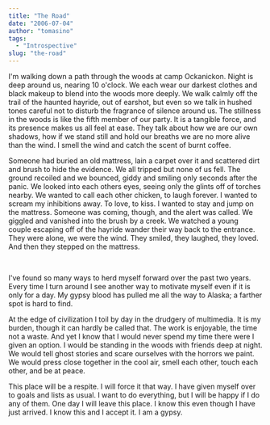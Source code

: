 ```yaml
---
title: "The Road"
date: "2006-07-04"
author: "tomasino"
tags:
  - "Introspective"
slug: "the-road"
---
```


I'm walking down a path through the woods at camp Ockanickon. Night is
deep around us, nearing 10 o'clock. We each wear our darkest clothes and
black makeup to blend into the woods more deeply. We walk calmly off the
trail of the haunted hayride, out of earshot, but even so we talk in
hushed tones careful not to disturb the fragrance of silence around us.
The stillness in the woods is like the fifth member of our party. It is
a tangible force, and its presence makes us all feel at ease. They talk
about how we are our own shadows, how if we stand still and hold our
breaths we are no more alive than the wind. I smell the wind and catch
the scent of burnt coffee.

Someone had buried an old mattress, lain a carpet over it and scattered
dirt and brush to hide the evidence. We all tripped but none of us fell.
The ground recoiled and we bounced, giddy and smiling only seconds after
the panic. We looked into each others eyes, seeing only the glints off
of torches nearby. We wanted to call each other chicken, to laugh
forever. I wanted to scream my inhibitions away. To love, to kiss. I
wanted to stay and jump on the mattress. Someone was coming, though, and
the alert was called. We giggled and vanished into the brush by a creek.
We watched a young couple escaping off of the hayride wander their way
back to the entrance. They were alone, we were the wind. They smiled,
they laughed, they loved. And then they stepped on the mattress.

 

I've found so many ways to herd myself forward over the past two years.
Every time I turn around I see another way to motivate myself even if it
is only for a day. My gypsy blood has pulled me all the way to Alaska; a
farther spot is hard to find.

At the edge of civilization I toil by day in the drudgery of multimedia.
It is my burden, though it can hardly be called that. The work is
enjoyable, the time not a waste. And yet I know that I would never spend
my time there were I given an option. I would be standing in the woods
with friends deep at night. We would tell ghost stories and scare
ourselves with the horrors we paint. We would press close together in
the cool air, smell each other, touch each other, and be at peace.

This place will be a respite. I will force it that way. I have given
myself over to goals and lists as usual. I want to do everything, but I
will be happy if I do any of them. One day I will leave this place. I
know this even though I have just arrived. I know this and I accept it.
I am a gypsy.
